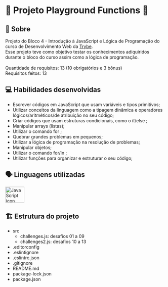 # :ferris_wheel: Projeto Playground Functions :roller_coaster:

## :page_facing_up: Sobre

Projeto do Bloco 4 - Introdução à JavaScript e Lógica de Programação do curso de Desenvolvimento Web da [Trybe](https://www.betrybe.com).<br>
Esse projeto teve como objetivo testar os conhecimentos adiquiridos durante o bloco do curso assim como a lógica de programação.<br><br>
Quantidade de requisitos: 13 (10 obrigatórios e 3 bônus)<br>
Requisitos feitos: 13

## :computer: Habilidades desenvolvidas

- Escrever códigos em JavaScript que usam variáveis e tipos primitivos;
- Utilizar conceitos da linguagem como a tipagem dinâmica e operadores lógicos/aritméticos/de atribuição no seu código;
- Criar códigos que usam estruturas condicionais, como o if/else ;
- Manipular arrays (listas);
- Utilizar o comando for ;
- Quebrar grandes problemas em pequenos;
- Utilizar a lógica de programação na resolução de problemas;
- Manipular objetos;
- Utilizar o comando for/in ;
- Utilizar funções para organizar e estruturar o seu código;

## :speaking_head: Linguagens utilizadas
<a href="https://developer.mozilla.org/pt-BR/docs/Web/JavaScript"><img alt="JavaScript icon" height="50px" width="60px" src="https://cdn.jsdelivr.net/gh/devicons/devicon/icons/javascript/javascript-original.svg" /></a>

## :building_construction: Estrutura do projeto

- src
  - challenges.js: desafios 01 a 09
  - challenges2.js: desafios 10 a 13
- .editorconfig
- .eslintignore
- .eslintrc.json
- .gitignore
- README.md
- package-lock.json
- package.json
